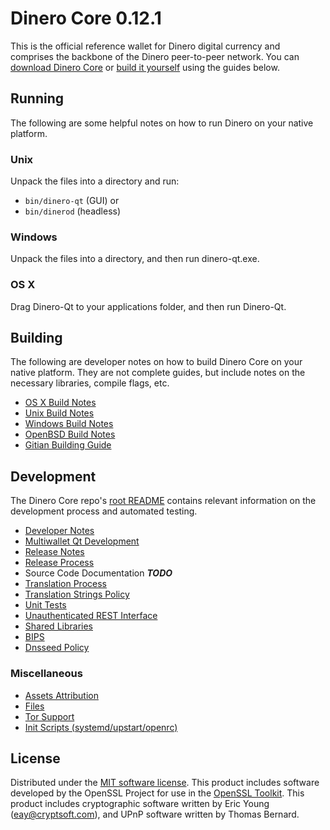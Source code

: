 Dinero Core 0.12.1
=====================

This is the official reference wallet for Dinero digital currency and comprises the backbone of the Dinero peer-to-peer network. You can [download Dinero Core](https://www.dinerocoin.org/downloads/) or [build it yourself](#building) using the guides below.

Running
---------------------
The following are some helpful notes on how to run Dinero on your native platform.

### Unix

Unpack the files into a directory and run:

- `bin/dinero-qt` (GUI) or
- `bin/dinerod` (headless)

### Windows

Unpack the files into a directory, and then run dinero-qt.exe.

### OS X

Drag Dinero-Qt to your applications folder, and then run Dinero-Qt.

Building
---------------------
The following are developer notes on how to build Dinero Core on your native platform. They are not complete guides, but include notes on the necessary libraries, compile flags, etc.

- [OS X Build Notes](build-osx.md)
- [Unix Build Notes](build-unix.md)
- [Windows Build Notes](build-windows.md)
- [OpenBSD Build Notes](build-openbsd.md)
- [Gitian Building Guide](gitian-building.md)

Development
---------------------
The Dinero Core repo's [root README](/README.md) contains relevant information on the development process and automated testing.

- [Developer Notes](developer-notes.md)
- [Multiwallet Qt Development](multiwallet-qt.md)
- [Release Notes](release-notes.md)
- [Release Process](release-process.md)
- Source Code Documentation ***TODO***
- [Translation Process](translation_process.md)
- [Translation Strings Policy](translation_strings_policy.md)
- [Unit Tests](unit-tests.md)
- [Unauthenticated REST Interface](REST-interface.md)
- [Shared Libraries](shared-libraries.md)
- [BIPS](bips.md)
- [Dnsseed Policy](dnsseed-policy.md)

### Miscellaneous
- [Assets Attribution](assets-attribution.md)
- [Files](files.md)
- [Tor Support](tor.md)
- [Init Scripts (systemd/upstart/openrc)](init.md)

License
---------------------
Distributed under the [MIT software license](http://www.opensource.org/licenses/mit-license.php).
This product includes software developed by the OpenSSL Project for use in the [OpenSSL Toolkit](https://www.openssl.org/). This product includes
cryptographic software written by Eric Young ([eay@cryptsoft.com](mailto:eay@cryptsoft.com)), and UPnP software written by Thomas Bernard.
